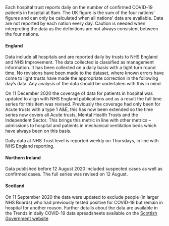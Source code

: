 ﻿Each hospital trust reports daily on the number of confirmed COVID-19 patients in hospital at 8am. The UK figure is the sum of the four nations' figures and can only be calculated when all nations' data are available.  Data are not reported by each nation every day.  Caution is needed when interpreting the data as the definitions are not always consistent between the four nations.

#### England

Data include all hospitals and are reported daily by trusts to NHS England and NHS Improvement. The data collected is classified as management information. It has been collected on a daily basis with a tight turn round time. No revisions have been made to the dataset, where known errors have come to light trusts have made the appropriate correction in the following day’s data. Any analysis of the data should be undertaken with this in mind. 

On 11 December 2020 the coverage of data for patients in hospital was updated to align with NHS England publications and as a result the full time series for this item was revised.  Previously the coverage had only been for Acute trusts with a type 1 A&E, this has now been extended so the time series now covers all Acute trusts, Mental Health Trusts and the Independent Sector.  This brings this metric in line with other metrics – admissions to hospital and patients in mechanical ventilation beds which have always been on this basis. 

Daily data at NHS Trust level is reported weekly on Thursdays, in line with NHS England reporting.

#### Northern Ireland

Data published before 12 August 2020 included suspected cases as well as confirmed cases.  The full series was revised on 12 August.

#### Scotland

On 11 September 2020 the data were updated to exclude people (in larger NHS Boards) who had previously tested positive for COVID-19 but remain in hospital for another reason.  Further details about the data are available in the Trends in daily COVID-19 data spreadsheets available on the [Scottish Government website](https://www.gov.scot/publications/coronavirus-covid-19-trends-in-daily-data/)
